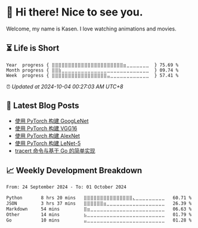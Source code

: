 <h1>👋 Hi there! Nice to see you.</h1>

Welcome, my name is Kasen. I love watching animations and movies.

## ⏳ Life is Short

<!-- Start of Time Progress Bar -->
``` text
Year  progress { ⣿⣿⣿⣿⣿⣿⣿⣿⣿⣿⣿⣿⣿⣿⣿⣿⣿⣿⣿⣿⣿⣿⣶⣀⣀⣀⣀⣀⣀⣀  } 75.69 %
Month progress { ⣿⣿⣷⣀⣀⣀⣀⣀⣀⣀⣀⣀⣀⣀⣀⣀⣀⣀⣀⣀⣀⣀⣀⣀⣀⣀⣀⣀⣀⣀  } 09.74 %
Week  progress { ⣿⣿⣿⣿⣿⣿⣿⣿⣿⣿⣿⣿⣿⣿⣿⣿⣿⣤⣀⣀⣀⣀⣀⣀⣀⣀⣀⣀⣀⣀  } 57.41 %
```

⏰ *Updated at 2024-10-04 00:27:03 AM UTC+8*

<!-- End of Time Progress Bar -->

## 📝 Latest Blog Posts

<!-- BLOG-POST-LIST:START -->
- [使用 PyTorch 构建 GoogLeNet](https://blog.imkasen.com/pytorch-googlenet/)
- [使用 PyTorch 构建 VGG16](https://blog.imkasen.com/pytorch-vgg16/)
- [使用 PyTorch 构建 AlexNet](https://blog.imkasen.com/pytorch-alexnet/)
- [使用 PyTorch 构建 LeNet-5](https://blog.imkasen.com/pytorch-lenet5/)
- [tracert 命令与基于 Go 的简单实现](https://blog.imkasen.com/tracert-with-go-implementation/)
<!-- BLOG-POST-LIST:END -->

## 📈 Weekly Development Breakdown

<!--START_SECTION:waka-->

```txt
From: 24 September 2024 - To: 01 October 2024

Python       8 hrs 20 mins   ⣿⣿⣿⣿⣿⣿⣿⣿⣿⣿⣿⣿⣿⣿⣿⣄⣀⣀⣀⣀⣀⣀⣀⣀⣀   60.71 %
JSON         3 hrs 37 mins   ⣿⣿⣿⣿⣿⣿⣶⣀⣀⣀⣀⣀⣀⣀⣀⣀⣀⣀⣀⣀⣀⣀⣀⣀⣀   26.39 %
Markdown     54 mins         ⣿⣶⣀⣀⣀⣀⣀⣀⣀⣀⣀⣀⣀⣀⣀⣀⣀⣀⣀⣀⣀⣀⣀⣀⣀   06.63 %
Other        14 mins         ⣦⣀⣀⣀⣀⣀⣀⣀⣀⣀⣀⣀⣀⣀⣀⣀⣀⣀⣀⣀⣀⣀⣀⣀⣀   01.79 %
Go           10 mins         ⣤⣀⣀⣀⣀⣀⣀⣀⣀⣀⣀⣀⣀⣀⣀⣀⣀⣀⣀⣀⣀⣀⣀⣀⣀   01.28 %
```

<!--END_SECTION:waka-->
